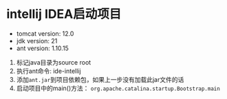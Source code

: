 # intellij IDEA启动项目
- tomcat version: 12.0
- jdk version: 21
- ant version: 1.10.15

1. 标记java目录为source root
2. 执行ant命令: ide-intellij
3. 添加`ant.jar`到项目依赖包，如果上一步没有加载此jar文件的话
4. 启动项目中的main()方法： `org.apache.catalina.startup.Bootstrap.main`

